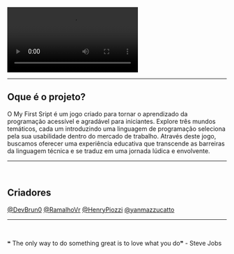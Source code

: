 <video src="https://github.com/MyFirstScript/MyFirstScript/assets/149266734/0fb368bd-b0bc-4028-993c-36ceb1e21a2a" controls>
  Seu navegador não suporta a reprodução de vídeos.
</video>

<br/>
<hr/>

## Oque é o projeto?
O My First Sript é um jogo criado para tornar o aprendizado da programação acessível e agradável para iniciantes. Explore três mundos temáticos, cada um introduzindo uma linguagem de programação seleciona pela sua usabilidade dentro do mercado de trabalho. Através deste jogo, buscamos oferecer uma experiência educativa que transcende as barreiras da linguagem 
técnica e se traduz em uma jornada lúdica e envolvente.


<hr/>
<br/>

## Criadores

<a href="https//github.com/DevBrun0">@DevBrun0</a>
<a href="https//github.com/RamalhoVr">@RamalhoVr</a>
<a href="https//github.com/HenryPiozzi">@HenryPiozzi</a>
<a href="https//github.com/yanmazzucatto">@yanmazzucatto</a>


<hr/>
<br/>

❝ The only way to do something great is to love what you do❞ - Steve Jobs
